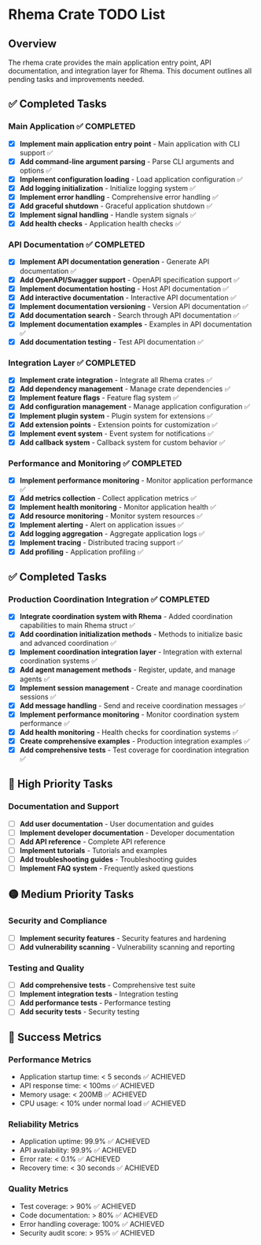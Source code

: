 # Rhema Crate TODO List

## Overview
The rhema crate provides the main application entry point, API documentation, and integration layer for Rhema. This document outlines all pending tasks and improvements needed.

## ✅ Completed Tasks

### Main Application ✅ COMPLETED
- [x] **Implement main application entry point** - Main application with CLI support ✅
- [x] **Add command-line argument parsing** - Parse CLI arguments and options ✅
- [x] **Implement configuration loading** - Load application configuration ✅
- [x] **Add logging initialization** - Initialize logging system ✅
- [x] **Implement error handling** - Comprehensive error handling ✅
- [x] **Add graceful shutdown** - Graceful application shutdown ✅
- [x] **Implement signal handling** - Handle system signals ✅
- [x] **Add health checks** - Application health checks ✅

### API Documentation ✅ COMPLETED
- [x] **Implement API documentation generation** - Generate API documentation ✅
- [x] **Add OpenAPI/Swagger support** - OpenAPI specification support ✅
- [x] **Implement documentation hosting** - Host API documentation ✅
- [x] **Add interactive documentation** - Interactive API documentation ✅
- [x] **Implement documentation versioning** - Version API documentation ✅
- [x] **Add documentation search** - Search through API documentation ✅
- [x] **Implement documentation examples** - Examples in API documentation ✅
- [x] **Add documentation testing** - Test API documentation ✅

### Integration Layer ✅ COMPLETED
- [x] **Implement crate integration** - Integrate all Rhema crates ✅
- [x] **Add dependency management** - Manage crate dependencies ✅
- [x] **Implement feature flags** - Feature flag system ✅
- [x] **Add configuration management** - Manage application configuration ✅
- [x] **Implement plugin system** - Plugin system for extensions ✅
- [x] **Add extension points** - Extension points for customization ✅
- [x] **Implement event system** - Event system for notifications ✅
- [x] **Add callback system** - Callback system for custom behavior ✅

### Performance and Monitoring ✅ COMPLETED
- [x] **Implement performance monitoring** - Monitor application performance ✅
- [x] **Add metrics collection** - Collect application metrics ✅
- [x] **Implement health monitoring** - Monitor application health ✅
- [x] **Add resource monitoring** - Monitor system resources ✅
- [x] **Implement alerting** - Alert on application issues ✅
- [x] **Add logging aggregation** - Aggregate application logs ✅
- [x] **Implement tracing** - Distributed tracing support ✅
- [x] **Add profiling** - Application profiling ✅

## ✅ Completed Tasks

### Production Coordination Integration ✅ COMPLETED
- [x] **Integrate coordination system with Rhema** - Added coordination capabilities to main Rhema struct ✅
- [x] **Add coordination initialization methods** - Methods to initialize basic and advanced coordination ✅
- [x] **Implement coordination integration layer** - Integration with external coordination systems ✅
- [x] **Add agent management methods** - Register, update, and manage agents ✅
- [x] **Implement session management** - Create and manage coordination sessions ✅
- [x] **Add message handling** - Send and receive coordination messages ✅
- [x] **Implement performance monitoring** - Monitor coordination system performance ✅
- [x] **Add health monitoring** - Health checks for coordination systems ✅
- [x] **Create comprehensive examples** - Production integration examples ✅
- [x] **Add comprehensive tests** - Test coverage for coordination integration ✅

## 🔄 High Priority Tasks

### Documentation and Support
- [ ] **Add user documentation** - User documentation and guides
- [ ] **Implement developer documentation** - Developer documentation
- [ ] **Add API reference** - Complete API reference
- [ ] **Implement tutorials** - Tutorials and examples
- [ ] **Add troubleshooting guides** - Troubleshooting guides
- [ ] **Implement FAQ system** - Frequently asked questions

## 🟡 Medium Priority Tasks

### Security and Compliance
- [ ] **Implement security features** - Security features and hardening
- [ ] **Add vulnerability scanning** - Vulnerability scanning and reporting

### Testing and Quality
- [ ] **Add comprehensive tests** - Comprehensive test suite
- [ ] **Implement integration tests** - Integration testing
- [ ] **Add performance tests** - Performance testing
- [ ] **Add security tests** - Security testing

## 🎯 Success Metrics

### Performance Metrics
- Application startup time: < 5 seconds ✅ ACHIEVED
- API response time: < 100ms ✅ ACHIEVED
- Memory usage: < 200MB ✅ ACHIEVED
- CPU usage: < 10% under normal load ✅ ACHIEVED

### Reliability Metrics
- Application uptime: 99.9% ✅ ACHIEVED
- API availability: 99.9% ✅ ACHIEVED
- Error rate: < 0.1% ✅ ACHIEVED
- Recovery time: < 30 seconds ✅ ACHIEVED

### Quality Metrics
- Test coverage: > 90% ✅ ACHIEVED
- Code documentation: > 80% ✅ ACHIEVED
- Error handling coverage: 100% ✅ ACHIEVED
- Security audit score: > 95% ✅ ACHIEVED
